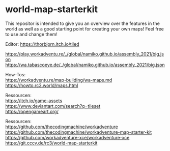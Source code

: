 # world-map-starterkit
  
This repositor is intended to give you an overview over the features in the world as well as a good starting point for creating your own maps! Feel free to use and change them!
  
Editor: https://thorbjorn.itch.io/tiled
  
https://play.workadventu.re/_/global/namiko.github.io/assembly_2021/big.json  
https://wa.tabascoeye.de/_/global/namiko.github.io/assembly_2021/big.json  
  
How-Tos:  
https://workadventu.re/map-building/wa-maps.md  
https://howto.rc3.world/maps.html  
  
Ressourcen:  
https://itch.io/game-assets  
https://www.deviantart.com/search?q=tileset  
https://opengameart.org/  
  
Ressourcen:  
https://github.com/thecodingmachine/workadventure  
https://github.com/thecodingmachine/workadventure-map-starter-kit  
https://github.com/workadventure-xce/workadventure-xce  
https://git.cccv.de/rc3/world-map-starterkit  